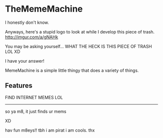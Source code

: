 # TheMemeMachine
I honestly don't know.

Anyways, here's a stupid logo to look at while I develop this piece of trash.
http://imgur.com/a/gNAHk


You may be asking yourself... WHAT THE HECK IS THIS PIECE OF TRASH LOL XD

I have your answer!

MemeMachine is a simple little thingy that does a variety of things.

Features
--------
FIND INTERNET MEMES LOL

--------

so ya m8, it just finds ur mems

XD

hav fun m8eys!! tbh i am pirat i am cools. thx


